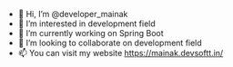 - 👋 Hi, I’m @developer_mainak
- 👀 I’m interested in development field
- 🌱 I’m currently working on Spring Boot
- 💞️ I’m looking to collaborate on development field
- 📫 You can visit my website https://mainak.devsoftt.in/

<!---
mainakgithub/mainakgithub is a ✨ special ✨ repository because its `README.md` (this file) appears on your GitHub profile.
You can click the Preview link to take a look at your changes.
--->
